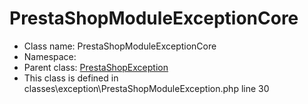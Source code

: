 PrestaShopModuleExceptionCore
===============






* Class name: PrestaShopModuleExceptionCore
* Namespace: 
* Parent class: [PrestaShopException](PrestaShopExceptionCore)
* This class is defined in classes\exception\PrestaShopModuleException.php line 30








